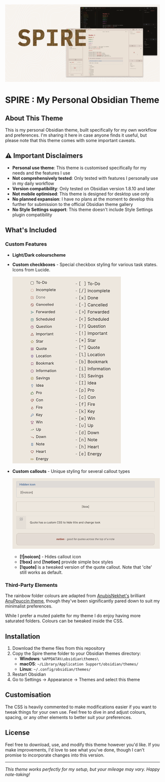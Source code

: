 ![Theme Preview](thumb.png)

# SPIRE : My Personal Obsidian Theme

## About This Theme

This is my personal Obsidian theme, built specifically for my own workflow and preferences. I'm sharing it here in case anyone finds it useful, but please note that this theme comes with some important caveats.

## ⚠️ Important Disclaimers

- **Personal use theme**: This theme is customised specifically for my needs and the features I use
- **Not comprehensively tested**: Only tested with features I personally use in my daily workflow
- **Version compatibility**: Only tested on Obsidian version 1.8.10 and later
- **Not mobile optimised**: This theme is designed for desktop use only
- **No planned expansion**: I have no plans at the moment to develop this further for submission to the official Obsidian theme gallery
- **No Style Settings support**: This theme doesn't include Style Settings plugin compatibility

## What's Included

### Custom Features

- **Light/Dark colourscheme**
- **Custom checkboxes** - Special checkbox styling for various task states. Icons from Lucide.

  ![Custom Checkboxes](checkbox-preview.png)

- **Custom callouts** - Unique styling for several callout types

  ![Custom Callouts](callouts-preview.png)

  - **[!|noicon]** - Hides callout icon
  - **[!box]** and **[!notion]** provide simple box styles
  - **[!quote]** is a tweaked version of the quote callout. Note that 'cite' still works as default.

### Third-Party Elements

The rainbow folder colours are adapted from [AnubisNekhet's](https://github.com/AnubisNekhet) brilliant [AnuPpuccin theme](https://github.com/AnubisNekhet/AnuPpuccin), though they've been significantly pared down to suit my minimalist preferences.

While I prefer a muted palette for my theme I do enjoy having more saturated folders. Colours can be tweaked inside the CSS.

## Installation

1. Download the theme files from this repository
2. Copy the Spire theme folder to your Obsidian themes directory:
   - **Windows**: `%APPDATA%\obsidian\themes\`
   - **macOS**: `~/Library/Application Support/obsidian/themes/`
   - **Linux**: `~/.config/obsidian/themes/`
3. Restart Obsidian
4. Go to Settings → Appearance → Themes and select this theme

## Customisation

The CSS is heavily commented to make modifications easier if you want to tweak things for your own use. Feel free to dive in and adjust colours, spacing, or any other elements to better suit your preferences.

## License

Feel free to download, use, and modify this theme however you'd like. If you make improvements, I'd love to see what you've done, though I can't promise to incorporate changes into this version.

---

_This theme works perfectly for my setup, but your mileage may vary. Happy note-taking!_
